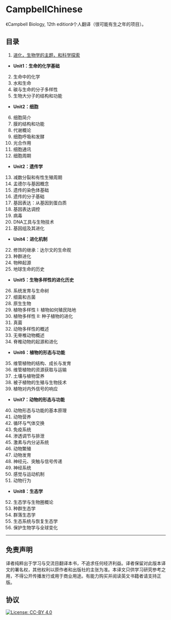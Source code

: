 # CampbellChinese
《Campbell Biology, 12th edition》个人翻译（很可能有生之年的项目）。

## 目录
1. [进化，生物学的主题，和科学探索](https://github.com/Cafwell/CampbellChinese/blob/main/content/Campbell_Biology%20_U0_wm_v1.0.pdf)

+ __Unit1：生命的化学基础__
2. 生命中的化学
3. 水和生命
4. 碳与生命的分子多样性
5. 生物大分子的结构和功能

+ __Unit2：细胞__  
6. 细胞简介
7. 膜的结构和功能
8. 代谢概论
9. 细胞呼吸和发酵
10. 光合作用
11. 细胞通讯
12. 细胞周期

+ __Unit2：遗传学__
13. 减数分裂和有性生殖周期
14. 孟德尔与基因概念
15. 遗传的染色体基础
16. 遗传的分子基础
17. 基因表达：从基因到蛋白质
18. 基因表达调控
19. 病毒
20. DNA工具与生物技术
21. 基因组及其进化

+ __Unit4：进化机制__
22.	修饰的继承：达尔文的生命观
23.	种群进化
24.	物种起源
25.	地球生命的历史

+ __Unit5：生物多样性的进化历史__
26. 系统发育与生命树
27.	细菌和古菌
28.	原生生物
29.	植物多样性 I: 植物如何殖民陆地
30.	植物多样性 II: 种子植物的进化
31.	真菌
32.	动物多样性的概述
33.	无脊椎动物概述
34. 脊椎动物的起源和进化

+ __Unit6：植物的形态与功能__
35.	维管植物的结构、成长与发育
36.	维管植物的资源获取与运输
37.	土壤与植物营养
38.	被子植物的生殖与生物技术
39.	植物对内外信号的响应

+ __Unit7：动物的形态与功能__
40. 动物形态与功能的基本原理
41. 动物营养
42. 循环与气体交换
43. 免疫系统
44. 渗透调节与排泄
45. 激素与内分泌系统
46. 动物繁殖
47. 动物发育
48. 神经元、突触与信号传递
49. 神经系统
50. 感觉与运动机制
51. 动物行为

+ __Unit8：生态学__
52. 生态学与生物圈概论
53. 种群生态学
54. 群落生态学
55. 生态系统与恢复生态学
56. 保护生物学与全球变化

---
## 免责声明
译者纯粹出于学习与交流目翻译本书，不追求任何经济利益。译者保留对此版本译文的署名权，其他权利以原作者和出版社的主张为准。本译文只供学习研究参考之用，不得公开传播发行或用于商业用途。有能力购买并阅读英文书籍者请支持正版。

## 协议
[![License: CC-BY 4.0](https://img.shields.io/github/license/Vonng/ddia?logo=opensourceinitiative&logoColor=green&color=slategray)](https://github.com/Vonng/ddia/blob/master/LICENSE)

